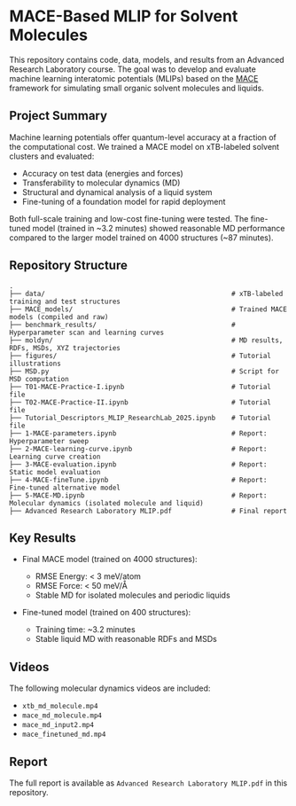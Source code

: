 # MACE-Based MLIP for Solvent Molecules

This repository contains code, data, models, and results from an Advanced Research Laboratory course. The goal was to develop and evaluate machine learning interatomic potentials (MLIPs) based on the [MACE](https://arxiv.org/abs/2206.07697) framework for simulating small organic solvent molecules and liquids.

## Project Summary

Machine learning potentials offer quantum-level accuracy at a fraction of the computational cost. We trained a MACE model on xTB-labeled solvent clusters and evaluated:

- Accuracy on test data (energies and forces)
- Transferability to molecular dynamics (MD)
- Structural and dynamical analysis of a liquid system
- Fine-tuning of a foundation model for rapid deployment

Both full-scale training and low-cost fine-tuning were tested. The fine-tuned model (trained in ~3.2 minutes) showed reasonable MD performance compared to the larger model trained on 4000 structures (~87 minutes).

## Repository Structure

```
.
├── data/                        						# xTB-labeled training and test structures
├── MACE_models/                 						# Trained MACE models (compiled and raw)
├── benchmark_results/           						# Hyperparameter scan and learning curves
├── moldyn/                      						# MD results, RDFs, MSDs, XYZ trajectories
├── figures/                                            # Tutorial illustrations
├── MSD.py                                              # Script for MSD computation
├── T01-MACE-Practice-I.ipynb							# Tutorial file
├── T02-MACE-Practice-II.ipynb							# Tutorial file
├── Tutorial_Descriptors_MLIP_ResearchLab_2025.ipynb	# Tutorial file
├── 1-MACE-parameters.ipynb								# Report: Hyperparameter sweep
├── 2-MACE-learning-curve.ipynb							# Report: Learning curve creation
├── 3-MACE-evaluation.ipynb								# Report: Static model evaluation
├── 4-MACE-fineTune.ipynb								# Report: Fine-tuned alternative model
├── 5-MACE-MD.ipynb										# Report: Molecular dynamics (isolated molecule and liquid)
├── Advanced Research Laboratory MLIP.pdf               # Final report
```

## Key Results

- Final MACE model (trained on 4000 structures):
  - RMSE Energy: < 3 meV/atom
  - RMSE Force: < 50 meV/Å
  - Stable MD for isolated molecules and periodic liquids

- Fine-tuned model (trained on 400 structures):
  - Training time: ~3.2 minutes
  - Stable liquid MD with reasonable RDFs and MSDs

## Videos

The following molecular dynamics videos are included:

- `xtb_md_molecule.mp4`
- `mace_md_molecule.mp4`
- `mace_md_input2.mp4`
- `mace_finetuned_md.mp4`

## Report

The full report is available as `Advanced Research Laboratory MLIP.pdf` in this repository.

